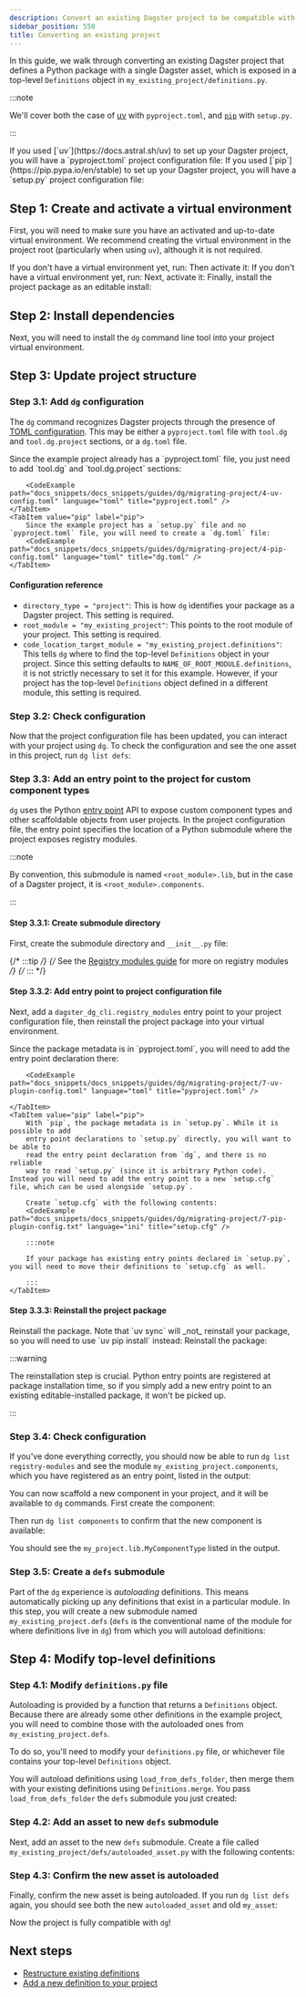```yaml
---
description: Convert an existing Dagster project to be compatible with Components.
sidebar_position: 550
title: Converting an existing project
---
```


In this guide, we walk through converting an existing Dagster project that defines a Python package with a single Dagster asset, which is exposed in a top-level `Definitions` object in `my_existing_project/definitions.py`.

:::note

We'll cover both the case of [uv](https://docs.astral.sh/uv) with `pyproject.toml`, and [`pip`](https://pip.pypa.io/en/stable) with `setup.py`.

:::

<Tabs groupId="package-manager">
  <TabItem value="uv" label="uv">
    If you used [`uv`](https://docs.astral.sh/uv) to set up your Dagster project, you will have a `pyproject.toml` project configuration file:
    <CliInvocationExample path="docs_snippets/docs_snippets/guides/dg/migrating-project/1-uv-tree.txt" />
  </TabItem>
  <TabItem value="pip" label="pip">
    If you used [`pip`](https://pip.pypa.io/en/stable) to set up your Dagster project, you will have a `setup.py` project configuration file:
    <CliInvocationExample path="docs_snippets/docs_snippets/guides/dg/migrating-project/1-pip-tree.txt" />
  </TabItem>
</Tabs>

## Step 1: Create and activate a virtual environment

First, you will need to make sure you have an activated and up-to-date virtual environment. We recommend creating the virtual environment in the project root (particularly when using `uv`), although it is not required.

<Tabs groupId="package-manager">
  <TabItem value="uv" label="uv">
    If you don't have a virtual environment yet, run:
    <CliInvocationExample path="docs_snippets/docs_snippets/guides/dg/migrating-project/2-a-uv-venv.txt" />
    Then activate it:
    <CliInvocationExample path="docs_snippets/docs_snippets/guides/dg/migrating-project/2-b-uv-venv.txt" />
  </TabItem>
  <TabItem value="pip" label="pip">
    If you don't have a virtual environment yet, run:
    <CliInvocationExample path="docs_snippets/docs_snippets/guides/dg/migrating-project/2-a-pip-venv.txt" />
    Next, activate it:
    <CliInvocationExample path="docs_snippets/docs_snippets/guides/dg/migrating-project/2-b-pip-venv.txt" />
    Finally, install the project package as an editable install:
    <CliInvocationExample path="docs_snippets/docs_snippets/guides/dg/migrating-project/2-c-pip-venv.txt" />
  </TabItem>
</Tabs>

## Step 2: Install dependencies

Next, you will need to install the `dg` command line tool into your project virtual environment.

<Tabs groupId="package-manager">
  <TabItem value="uv" label="uv">
    <CliInvocationExample path="docs_snippets/docs_snippets/guides/dg/migrating-project/3-uv-install-dg.txt" />
  </TabItem>
  <TabItem value="pip" label="pip">
    <CliInvocationExample path="docs_snippets/docs_snippets/guides/dg/migrating-project/3-pip-install-dg.txt" />
  </TabItem>
</Tabs>

## Step 3: Update project structure

### Step 3.1: Add `dg` configuration

The `dg` command recognizes Dagster projects through the presence of [TOML
configuration](/api/clis/dg-cli/dg-cli-configuration). This may be either a `pyproject.toml` file with `tool.dg` and `tool.dg.project` sections, or a `dg.toml` file.

<Tabs groupId="package-manager">
    <TabItem value="uv" label="uv">
        Since the example project already has a `pyproject.toml` file, you just need to add `tool.dg` and `tool.dg.project` sections:

        <CodeExample path="docs_snippets/docs_snippets/guides/dg/migrating-project/4-uv-config.toml" language="toml" title="pyproject.toml" />
    </TabItem>
    <TabItem value="pip" label="pip">
        Since the example project has a `setup.py` file and no `pyproject.toml` file, you will need to create a `dg.toml` file:
        <CodeExample path="docs_snippets/docs_snippets/guides/dg/migrating-project/4-pip-config.toml" language="toml" title="dg.toml" />
    </TabItem>

</Tabs>

#### Configuration reference

* `directory_type = "project"`: This is how `dg` identifies your package as a Dagster project. This setting is required.
* `root_module = "my_existing_project"`: This points to the root module of your project. This setting is required.
* `code_location_target_module = "my_existing_project.definitions"`: This tells `dg` where to find the top-level `Definitions` object in your project. Since this setting defaults to `NAME_OF_ROOT_MODULE.definitions`, it is not strictly necessary to set it for this example. However, if your project has the top-level `Definitions` object defined in a different module, this setting is required.

### Step 3.2: Check configuration

Now that the project configuration file has been updated, you can interact with your project using `dg`. To check the configuration and see the one asset in this project, run `dg list defs`:

<CliInvocationExample path="docs_snippets/docs_snippets/guides/dg/migrating-project/5-list-defs.txt" />

### Step 3.3: Add an entry point to the project for custom component types

`dg` uses the Python [entry point](https://packaging.python.org/en/latest/specifications/entry-points) API
to expose custom component types and other scaffoldable objects from user projects. In the project configuration file, the entry point specifies the location of a Python submodule where the project exposes registry modules.

:::note

By convention, this submodule is named `<root_module>.lib`, but in the case of a Dagster project, it is `<root_module>.components`.

:::

#### Step 3.3.1: Create submodule directory

First, create the submodule directory and `__init__.py` file:

<CliInvocationExample path="docs_snippets/docs_snippets/guides/dg/migrating-project/6-create-lib.txt" />

{/* :::tip */}
{/* See the [Registry modules guide](todo) for more on registry modules */}
{/* ::: */}

#### Step 3.3.2: Add entry point to project configuration file

Next, add a `dagster_dg_cli.registry_modules` entry point to your project configuration file, then
reinstall the project package into your virtual environment.

<Tabs groupId="package-manager">
    <TabItem value="uv" label="uv">
        Since the package metadata is in `pyproject.toml`, you will need to add the entry
        point declaration there:

        <CodeExample path="docs_snippets/docs_snippets/guides/dg/migrating-project/7-uv-plugin-config.toml" language="toml" title="pyproject.toml" />

    </TabItem>
    <TabItem value="pip" label="pip">
        With `pip`, the package metadata is in `setup.py`. While it is possible to add
        entry point declarations to `setup.py` directly, you will want to be able to
        read the entry point declaration from `dg`, and there is no reliable
        way to read `setup.py` (since it is arbitrary Python code). Instead you will need to add the entry point to a new `setup.cfg` file, which can be used alongside `setup.py`.
        
        Create `setup.cfg` with the following contents:
        <CodeExample path="docs_snippets/docs_snippets/guides/dg/migrating-project/7-pip-plugin-config.txt" language="ini" title="setup.cfg" />

        :::note

        If your package has existing entry points declared in `setup.py`, you will need to move their definitions to `setup.cfg` as well.

        :::
    </TabItem>

</Tabs>

#### Step 3.3.3: Reinstall the project package

<Tabs groupId="package-manager">
    <TabItem value="uv" label="uv">
        Reinstall the package. Note that `uv sync` will _not_
        reinstall your package, so you will need to use `uv pip install` instead:
        <CodeExample path="docs_snippets/docs_snippets/guides/dg/migrating-project/8-uv-reinstall-package.txt" />
    </TabItem>
    <TabItem value="pip" label="pip">
        Reinstall the package:
        <CodeExample path="docs_snippets/docs_snippets/guides/dg/migrating-project/8-pip-reinstall-package.txt" />
    </TabItem>
</Tabs>

:::warning

The reinstallation step is crucial. Python entry points are registered at package installation
time, so if you simply add a new entry point to an existing editable-installed package, it won't be picked up.

:::

### Step 3.4: Check configuration

If you've done everything correctly, you should now be able to run `dg list registry-modules` and see the module `my_existing_project.components`, which you have registered as an entry point, listed in the output:

<CliInvocationExample
path="docs_snippets/docs_snippets/guides/dg/migrating-project/9-list-registry-modules.txt"
/>

You can now scaffold a new component in your project, and it will be available to `dg` commands. First create the component:

<CodeExample path="docs_snippets/docs_snippets/guides/dg/migrating-project/10-scaffold-component-type.txt" />

Then run `dg list components` to confirm that the new component is available:

<CliInvocationExample path="docs_snippets/docs_snippets/guides/dg/migrating-project/11-list-components.txt" />

You should see the `my_project.lib.MyComponentType` listed in the output.

### Step 3.5: Create a `defs` submodule

Part of the `dg` experience is _autoloading_ definitions. This means automatically picking up any definitions that exist in a particular module. In this step, you will create a new submodule named `my_existing_project.defs` (`defs` is
the conventional name of the module for where definitions live in `dg`) from which you will autoload definitions:

<CliInvocationExample path="docs_snippets/docs_snippets/guides/dg/migrating-project/12-mkdir-defs.txt" />

## Step 4: Modify top-level definitions

### Step 4.1: Modify `definitions.py` file

Autoloading is provided by a function that returns a `Definitions` object. Because there are already some other definitions in the example project, you will need to combine those with the autoloaded ones from `my_existing_project.defs`.

To do so, you'll need to modify your `definitions.py` file, or whichever file contains your top-level `Definitions` object.

You will autoload definitions using `load_from_defs_folder`, then merge them with your existing definitions using `Definitions.merge`. You pass `load_from_defs_folder` the `defs` submodule you just created:

<Tabs>
  <TabItem value="before" label="Before">
    <CodeExample
      path="docs_snippets/docs_snippets/guides/dg/migrating-project/13-initial-definitions.py"
      language="python"
    />
  </TabItem>
  <TabItem value="after" label="After">
    <CodeExample
      path="docs_snippets/docs_snippets/guides/dg/migrating-project/14-updated-definitions.py"
      language="python"
    />
  </TabItem>
</Tabs>

### Step 4.2: Add an asset to new `defs` submodule

Next, add an asset to the new `defs` submodule. Create a file called `my_existing_project/defs/autoloaded_asset.py` with the following contents:

<CodeExample path="docs_snippets/docs_snippets/guides/dg/migrating-project/15-autoloaded-asset.py" />

### Step 4.3: Confirm the new asset is autoloaded

Finally, confirm the new asset is being autoloaded. If you run `dg list defs` again, you should see both the new `autoloaded_asset` and old `my_asset`:

<CliInvocationExample path="docs_snippets/docs_snippets/guides/dg/migrating-project/16-list-defs.txt" />

Now the project is fully compatible with `dg`!

## Next steps

- [Restructure existing definitions](/guides/build/projects/moving-to-components/migrating-definitions)
- [Add a new definition to your project](/api/clis/dg-cli/dg-cli-reference)
